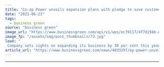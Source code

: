 ```yaml
---
title: "Co-op Power unveils expansion plans with pledge to save customers over 1,000 tonnes of CO2 a day"
date: "2021-06-23"
tags: 
  - business green
source: "business green"
image_url: "https://www.businessgreen.com/api/v1/wps/ec70117/4f7d1566-dabe-4187-8058-a0be8406251d/6/wind-farm-1747331-1920-185x114.jpg"
image_fp: "/assets/img/post_thumbnails/73.jpg"
lead: "
 Company sets sights on expanding its business by 30 per cent this year in support of the Co-op's net zero emission goals ..."
article_url: "https://www.businessgreen.com/news/4033297/op-power-unveils-expansion-plans-pledge-save-customers-tonnes-co2-day"
---
```


---
